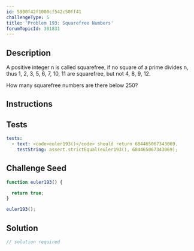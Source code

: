 ```yaml
---
id: 5900f42f1000cf542c50ff41
challengeType: 5
title: 'Problem 193: Squarefree Numbers'
forumTopicId: 301831
---
```


## Description
<section id='description'>
A positive integer n is called squarefree, if no square of a prime divides n, thus 1, 2, 3, 5, 6, 7, 10, 11 are squarefree, but not 4, 8, 9, 12.

How many squarefree numbers are there below 250?
</section>

## Instructions
<section id='instructions'>

</section>

## Tests
<section id='tests'>

```yml
tests:
  - text: <code>euler193()</code> should return 684465067343069.
    testString: assert.strictEqual(euler193(), 684465067343069);

```

</section>

## Challenge Seed
<section id='challengeSeed'>

<div id='js-seed'>

```js
function euler193() {

  return true;
}

euler193();
```

</div>



</section>

## Solution
<section id='solution'>

```js
// solution required
```

</section>
